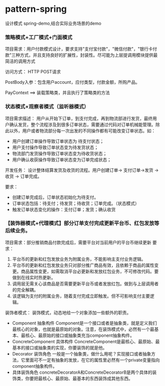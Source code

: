 # pattern-spring

设计模式 spring-demo,结合实际业务场景的demo

### 策略模式+工厂模式+门面模式

项目需求：用户付款模式设计，要求支持"支付宝付款"，"微信付款"，"银行卡付款"三种方式，并且支持良好的扩展性，封装性。尽可能为上层提调用模块提供最简洁的调用方式

访问方式： HTTP POST请求

PostBody入参：包含用户account，应付类型，付款金额，所购产品。

PayContext ==> 装载策略类，并且执行了策略类的方法

### 状态模式+观察者模式（监听器模式）

项目需求描述：
用户从开始下订单，到支付完成，再到物流部进行发货，最终用户确认发货，整个流程涉及到很多订单状态，需要通过代码对订单机械能管理。除此以外，用户或者物流部分每一次出发的不同操作都有可能改变订单状态。如：

- 用户创建订单操作导致订单状态为 待支付状态；
- 用户支付操作导致订单状态变为待发货状态；
- 物流部门发货操作导致订单状态变为待收货状态；
- 用户确认收获操作导致订单状态变为订单完成状态；

开发任务：
设计整体结算发货及收货的流程。用户创建订单-> 支付订单->发货 -> 收货 -> 订单完成。

要求：

- 创建订单完成后，订单状态初始化为待支付。
- 订单状态包括：待支付；待发货；待收货；订单完成。（状态模式）
- 触发订单状态变化的操作：支付订单；发货；确认收货

### 【装饰器模式+代理模式】部分订单支付完成更新平台币、红包发放等后续业务。

项目需求：部分推销商品付款完成后，需要平台对当前用户的平台币继续更新
要求：

1. 平台币的更新和红包发放业务为附属业务，不能影响主支付业务逻辑。
2. 平台币的更新和红包发放业务只对部分推广商品有效，且依赖于商品的属性变更。商品属性变更，如需取消平台必更新和发放红包业务，不可修改代码。要做到在线实时热更新。
3. 调用层无需关心该商品是否需要更新平台币或者发放红包。做到与上层调用者的完全解耦。
4. 该逻辑为支付的附属业务，随着支付完成立即触发。但不可影响支付主要逻辑。

装饰者模式：
装饰模式，动态地给一个对象添加一些额外的职责。

- Component 抽象构件
  Component是一个接口或者是抽象类，就是定义我们最核心的对象，也就是最原始的对象。注意，在装饰模式中，必然有一个最基本、最核心、最原始的接口或抽象类充当component抽象构件。
- ConcreteComponent 具体构件
  ConcreteComponent是最核心、最原始、最基本的接口或抽象类的实现，你要装饰的就是他。
- Decorator 装饰角色
  一般是一个抽象类，做什么用呢？实现接口或者抽象方法，它里面可不一定有抽象的发放，在它的属性里必然有一个private变量指向component抽象构件。
- 具体装饰角色
  concreteDecoratorA和ConcreteDecoratorB是两个具体的装饰类，你要把最核心、最原始、最基本的东西装饰成其他东西。
